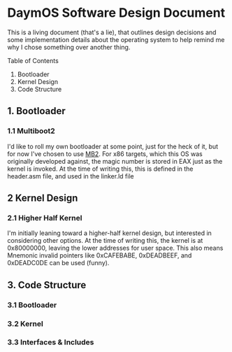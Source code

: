 # DaymOS Software Design Document

This is a living document (that's a lie), that outlines design decisions and some implementation details about the operating system to help remind me why I chose something over another thing.

Table of Contents

1. Bootloader
2. Kernel Design
3. Code Structure

## 1. Bootloader

### 1.1 Multiboot2

I'd like to roll my own bootloader at some point, just for the heck of it, but for now I've chosen to use [MB2](https://wiki.osdev.org/Multiboot). For x86 targets, which this OS was originally developed against, the magic number is stored in EAX just as the kernel is invoked. At the time of writing this, this is defined in the header.asm file, and used in the linker.ld file

## 2 Kernel Design

### 2.1 Higher Half Kernel

I'm initially leaning toward a higher-half kernel design, but interested in considering other options. At the time of writing this, the kernel is at 0x80000000, leaving the lower addresses for user space. This also means Mnemonic invalid pointers like 0xCAFEBABE, 0xDEADBEEF, and 0xDEADC0DE can be used (funny).

## 3. Code Structure

### 3.1 Bootloader

### 3.2 Kernel

### 3.3 Interfaces & Includes
